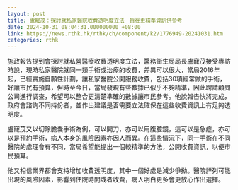 ```yaml
---
layout: post
title: 盧寵茂：探討就私家醫院收費透明度立法　旨在更精準資訊供參考
date: 2024-10-31 08:04:31.000000000 +08:00
link: https://news.rthk.hk/rthk/ch/component/k2/1776949-20241031.htm
categories: rthk
---
```


施政報告提到會探討就私營醫療收費透明度立法，醫務衞生局局長盧寵茂接受專訪時說，現時私家醫院就同一類手術或治療的收費，差異可以很大，當局2016年起，已經實施自願性計劃，讓私家醫院公開服務收費，包括30項經常做的手術，好讓市民有預算，但時至今日，當局發現有些數據已似乎不夠精準，因此聘請顧問公司進行調查，希望可以整合更清楚準確的數據讓市民參考。他說報告快將完成，政府會諮詢不同持份者，並作出建議是否需要立法確保在這些收費資訊上有足夠透明度。

盧寵茂又以切除膽囊手術為例，可以開刀，亦可以用腹腔鏡，這可以是急症，亦可以是預約手術，病人本身的風險因素亦因人而異。在這些情況下，同一手術在不同醫院的處理會有不同，當局希望能提出一個較精準的方法，公開收費資訊，以便市民預算。

他又相信業界都會支持增加收費透明度，其中一個好處是減少爭拗。醫院詳列可能出現的風險因素，影響到住院時間或者收費，病人明白更多會更放心作出選擇。
